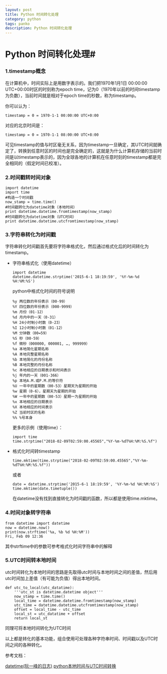 ```yaml
---
layout: post
title: Python 时间转化处理
category: python
tags: panko
description: Python 时间转化处理
---
```

# Python 时间转化处理#

### 1.**timestamp概念**

在计算机中，时间实际上是用数字表示的。我们把1970年1月1日 00:00:00 UTC+00:00时区的时刻称为epoch time，记为0（1970年以前的时间timestamp为负数），当前时间就是相对于epoch time的秒数，称为timestamp。

你可以认为：

```
timestamp = 0 = 1970-1-1 00:00:00 UTC+0:00
```

对应的北京时间是：

```
timestamp = 0 = 1970-1-1 08:00:00 UTC+8:00
```

可见timestamp的值与时区毫无关系，因为timestamp一旦确定，其UTC时间就确定了，转换到任意时区的时间也是完全确定的，这就是为什么计算机存储的当前时间是以timestamp表示的，因为全球各地的计算机在任意时刻的timestamp都是完全相同的（假定时间已校准）。



### 2.**时间戳转时间对象**

```
import datetime
import time
#构造一个时间戳
now_stamp = time.time()
#时间戳转化为datetime对象（本地时间）
print datetime.datetime.fromtimestamp(now_stamp)
#时间戳转化为datetime对象（UTC时间）
print datetime.datetime.utcfromtimestamp(now_stamp)
```

### 3.**字符串转化为时间戳**

字符串转化时间戳首先要将字符串格式化，然后通过格式化后的时间转化为timestamp。

- 字符串格式化（使用datetime）

  ```
  import datetime
  datetime.datetime.strptime('2015-6-1 18:19:59', '%Y-%m-%d %H:%M:%S')
  ```
  python中格式化时间的符号说明

  ```
  %y 两位数的年份表示（00-99）
  %Y 四位数的年份表示（000-9999）
  %m 月份（01-12）
  %d 月内中的一天（0-31）
  %H 24小时制小时数（0-23）
  %I 12小时制小时数（01-12）
  %M 分钟数（00=59）
  %S 秒（00-59）
  %f 微秒（000000, 000001, …, 999999）
  %a 本地简化星期名称
  %A 本地完整星期名称
  %b 本地简化的月份名称
  %B 本地完整的月份名称
  %c 本地相应的日期表示和时间表示
  %j 年内的一天（001-366）
  %p 本地A.M.或P.M.的等价符
  %U 一年中的星期数（00-53）星期天为星期的开始
  %w 星期（0-6），星期天为星期的开始
  %W 一年中的星期数（00-53）星期一为星期的开始
  %x 本地相应的日期表示
  %X 本地相应的时间表示
  %Z 当前时区的名称
  %% %号本身
  ```

  更多的示例（使用time）：

  ```
  import time
  time.strptime("2018-02-09T02:59:00.45565","%Y-%m-%dT%H:%M:%S.%f")
  ```

- 格式化时间转timestamp

  ```
  time.mktime(time.strptime("2018-02-09T02:59:00.45565","%Y-%m-%dT%H:%M:%S.%f"))
  ```
  或者

  ```
  date = datetime.strptime('2015-6-1 18:19:59', '%Y-%m-%d %H:%M:%S')
  time.mktime(date.timetuple())
  ```
  在datetime没有找到直接转化为时间戳的函数，所以都是使用time.mktime。

### 4.**时间对象转字符串**

```
from datetime import datetime
now = datetime.now()
print(now.strftime('%a, %b %d %H:%M'))
Fri, Feb 09 12:36
```

其中strftime中的参数可参考格式化时间字符串中的解释

### 5.**UTC时间转本地时间**

utc时间转化为本地时间的思路是先取得utc时间与本地时间之间的差值，然后用utc时间加上差值（有可能为负值）得出本地时间。

```
def utc_to_local(utc_datatime):
    '''utc_st is datetime.datetime object'''
    now_stamp = time.time()
    local_time = datetime.datetime.fromtimestamp(now_stamp)
    utc_time = datetime.datetime.utcfromtimestamp(now_stamp)
    offset = local_time - utc_time
    local_st = utc_datatime + offset
    return local_st
```
同理可将本地时间转化为UTC时间

以上都是转化的基本功能，组合使用可处理各种字符串时间、时间戳以及UTC时间之间的各种转化。



参考文档：

[datetime(阮一峰的日志)](https://www.liaoxuefeng.com/wiki/0014316089557264a6b348958f449949df42a6d3a2e542c000/001431937554888869fb52b812243dda6103214cd61d0c2000/)
[python本地时间与UTC时间转换](http://blog.sina.com.cn/s/blog_4da051a60102v221.html) 